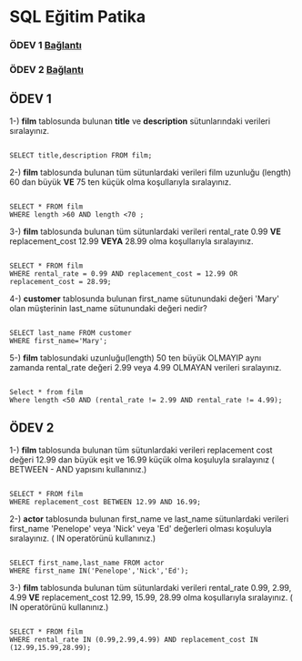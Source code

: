 
# SQL Eğitim Patika


### ÖDEV 1 [Bağlantı](https://github.com/busrakornes/sql_odev/blob/main/README.md#%C3%B6dev-1)
### ÖDEV 2 [Bağlantı](https://github.com/busrakornes/sql_odev/blob/main/README.md#%C3%B6dev-2)


## ÖDEV 1 

1-) **film** tablosunda bulunan __title__ ve **description** sütunlarındaki verileri sıralayınız.

```

SELECT title,description FROM film;

```



2-) **film** tablosunda bulunan tüm sütunlardaki verileri film uzunluğu (length) 60 dan büyük __VE__ 75 ten küçük olma koşullarıyla sıralayınız.

```

SELECT * FROM film
WHERE length >60 AND length <70 ;

```



3-) **film** tablosunda bulunan tüm sütunlardaki verileri rental_rate 0.99 __VE__ replacement_cost 12.99 __VEYA__ 28.99 olma koşullarıyla sıralayınız.

```

SELECT * FROM film
WHERE rental_rate = 0.99 AND replacement_cost = 12.99 OR replacement_cost = 28.99;

```



4-) __customer__ tablosunda bulunan first_name sütunundaki değeri 'Mary' olan müşterinin last_name sütunundaki değeri nedir?

```

SELECT last_name FROM customer
WHERE first_name='Mary';

```



5-) **film** tablosundaki uzunluğu(length) 50 ten büyük OLMAYIP aynı zamanda rental_rate değeri 2.99 veya 4.99 OLMAYAN verileri sıralayınız.

```

Select * from film
Where length <50 AND (rental_rate != 2.99 AND rental_rate != 4.99);

```



## ÖDEV 2 

1-) __film__ tablosunda bulunan tüm sütunlardaki verileri replacement cost değeri 12.99 dan büyük eşit ve 16.99 küçük olma koşuluyla sıralayınız ( BETWEEN - AND yapısını kullanınız.)

```    

SELECT * FROM film
WHERE replacement_cost BETWEEN 12.99 AND 16.99;

```



2-) **actor** tablosunda bulunan first_name ve last_name sütunlardaki verileri first_name 'Penelope' veya 'Nick' veya 'Ed' değerleri olması koşuluyla sıralayınız. ( IN operatörünü kullanınız.)

```

SELECT first_name,last_name FROM actor
WHERE first_name IN('Penelope','Nick','Ed');

```



3-) **film** tablosunda bulunan tüm sütunlardaki verileri rental_rate 0.99, 2.99, 4.99 __VE__ replacement_cost 12.99, 15.99, 28.99 olma koşullarıyla sıralayınız. ( IN operatörünü kullanınız.)

```

SELECT * FROM film
WHERE rental_rate IN (0.99,2.99,4.99) AND replacement_cost IN (12.99,15.99,28.99);

```


